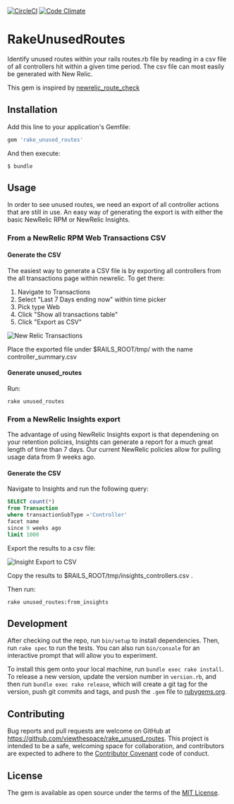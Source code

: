 [![CircleCI](https://circleci.com/gh/viewthespace/rake_unused_routes.svg?style=svg)](https://circleci.com/gh/viewthespace/rake_unused_routes)
[![Code Climate](https://codeclimate.com/repos/585f1177508ac60076005e46/badges/bfd930692c43034fec1f/gpa.svg)](https://codeclimate.com/repos/585f1177508ac60076005e46/feed)

# RakeUnusedRoutes

Identify unused routes within your rails routes.rb file by reading in a csv file of all controllers hit within a given time period.  The csv file can most easily be generated with New Relic.  

This gem is inspired by [newrelic_route_check](https://github.com/livingsocial/newrelic_route_check)

## Installation

Add this line to your application's Gemfile:

```ruby
gem 'rake_unused_routes'
```

And then execute:

    $ bundle


## Usage

In order to see unused routes, we need an export of all controller actions that are still in use.  An easy way of generating the export is with either the basic NewRelic RPM or NewRelic Insights.

### From a NewRelic RPM Web Transactions CSV

#### Generate the CSV

The easiest way to generate a CSV file is by exporting all controllers from the all transactions page within newrelic.  To get there:

1. Navigate to Transactions
1. Select "Last 7 Days ending now" within time picker
1. Pick type Web
1. Click "Show all transactions table"
1. Click "Export as CSV" 

![New Relic Transactions](https://vts-monosnap.s3.amazonaws.com/Transactions_-_VTS_Production_-_New_Relic_2016-12-22_17-48-43__eprql.png)

Place the exported file under $RAILS_ROOT/tmp/ with the name controller_summary.csv

#### Generate unused_routes

Run:

```
rake unused_routes
```
### From a NewRelic Insights export

The advantage of using NewRelic Insights export is that dependening on your retention policies, Insights can generate a report for a much great length of time than 7 days.  Our current NewRelic policies allow for pulling usage data from 9 weeks ago.

#### Generate the CSV

Navigate to Insights and run the following query:

```sql
SELECT count(*) 
from Transaction 
where transactionSubType ='Controller' 
facet name 
since 9 weeks ago 
limit 1000
```

Export the results to a csv file:

![Insight Export to CSV](https://vts-monosnap.s3.amazonaws.com/Insights_Home_2016-12-26_15-06-52__icat6.png)

Copy the results to $RAILS_ROOT/tmp/insights_controllers.csv .

Then run:

```
rake unused_routes:from_insights
```

## Development

After checking out the repo, run `bin/setup` to install dependencies. Then, run `rake spec` to run the tests. You can also run `bin/console` for an interactive prompt that will allow you to experiment.

To install this gem onto your local machine, run `bundle exec rake install`. To release a new version, update the version number in `version.rb`, and then run `bundle exec rake release`, which will create a git tag for the version, push git commits and tags, and push the `.gem` file to [rubygems.org](https://rubygems.org).

## Contributing

Bug reports and pull requests are welcome on GitHub at https://github.com/viewthespace/rake_unused_routes. This project is intended to be a safe, welcoming space for collaboration, and contributors are expected to adhere to the [Contributor Covenant](http://contributor-covenant.org) code of conduct.


## License

The gem is available as open source under the terms of the [MIT License](http://opensource.org/licenses/MIT).

